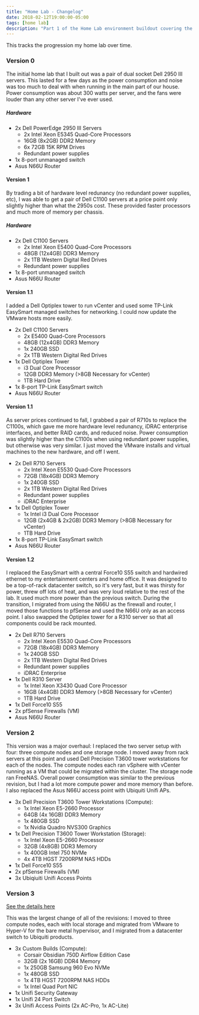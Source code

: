 ```yaml
---
title: "Home Lab - Changelog"
date: 2018-02-12T19:00:00-05:00
tags: [home lab]
description: "Part 1 of the Home Lab environment buildout covering the hardware selection and build process."
---
```


This tracks the progression my home lab over time.

### Version 0 ###

The initial home lab that I built out was a pair of dual socket Dell 2950 III servers.  This lasted for a few days as the power consumption and noise was too much to deal with when running in the main part of our house.  Power consumption was about 300 watts per server, and the fans were louder than any other server I've ever used.

##### Hardware #####

* 2x Dell PowerEdge 2950 III Servers
  * 2x Intel Xeon E5345 Quad-Core Processors
  * 16GB (8x2GB) DDR2 Memory
  * 6x 72GB 15K RPM Drives
  * Redundant power supplies
* 1x 8-port unmanaged switch
* Asus N66U Router

#### Version 1 ####

By trading a bit of hardware level redunancy (no redundant power supplies, etc), I was able to get a pair of Dell C1100 servers at a price point only slightly higher than what the 2950s cost.  These provided faster processors and much more of memory per chassis.

##### Hardware #####

* 2x Dell C1100 Servers
  * 2x Intel Xeon E5400 Quad-Core Processors
  * 48GB (12x4GB) DDR3 Memory
  * 2x 1TB Western Digital Red Drives
  * Redundant power supplies
* 1x 8-port unmanaged switch
* Asus N66U Router

#### Version 1.1 ####

I added a Dell Optiplex tower to run vCenter and used some TP-Link EasySmart managed switches for networking.  I could now update the VMware hosts more easily.

* 2x Dell C1100 Servers
  * 2x E5400 Quad-Core Processors
  * 48GB (12x4GB) DDR3 Memory
  * 1x 240GB SSD
  * 2x 1TB Western Digital Red Drives
* 1x Dell Optiplex Tower
  * i3 Dual Core Processor
  * 12GB DDR3 Memory (>8GB Necessary for vCenter)
  * 1TB Hard Drive
* 1x 8-port TP-Link EasySmart switch
* Asus N66U Router

#### Version 1.1 ####

As server prices continued to fall, I grabbed a pair of R710s to replace the C1100s, which gave me more hardware level redunancy, iDRAC enterprise interfaces, and better RAID cards, and reduced noise.  Power consumption was slightly higher than the C1100s when using redundant power supplies, but otherwise was very similar.  I just moved the VMware installs and virtual machines to the new hardware, and off I went.

* 2x Dell R710 Servers
  * 2x Intel Xeon E5530 Quad-Core Processors
  * 72GB (18x4GB) DDR3 Memory
  * 1x 240GB SSD
  * 2x 1TB Western Digital Red Drives
  * Redundant power supplies
  * iDRAC Enterprise
* 1x Dell Optiplex Tower
  * 1x Intel i3 Dual Core Processor
  * 12GB (2x4GB & 2x2GB) DDR3 Memory (>8GB Necessary for vCenter)
  * 1TB Hard Drive
* 1x 8-port TP-Link EasySmart switch
* Asus N66U Router

#### Version 1.2 ####

I replaced the EasySmart with a central Force10 S55 switch and hardwired ethernet to my entertainment centers and home office.  It was designed to be a top-of-rack datacenter switch, so it's very fast, but it was thirsty for power, threw off lots of heat, and was very loud relative to the rest of the lab.  It used much more power than the previous switch.  During the transition, I migrated from using the N66U as the firewall and router, I moved those functions to pfSense and used the N66U only as an access point.  I also swapped the Optiplex tower for a R310 server so that all components could be rack mounted.

* 2x Dell R710 Servers
  * 2x Intel Xeon E5530 Quad-Core Processors
  * 72GB (18x4GB) DDR3 Memory
  * 1x 240GB SSD
  * 2x 1TB Western Digital Red Drives
  * Redundant power supplies
  * iDRAC Enterprise
* 1x Dell R310 Server
  * 1x Intel Xeon X3430 Quad Core Processor
  * 16GB (4x4GB) DDR3 Memory (>8GB Necessary for vCenter)
  * 1TB Hard Drive
* 1x Dell Force10 S55
* 2x pfSense Firewalls (VM)
* Asus N66U Router

### Version 2 ###

This version was a major overhaul: I replaced the two server setup with four: three compute nodes and one storage node.  I moved away from rack servers at this point and used Dell Precision T3600 tower workstations for each of the nodes.  The compute nodes each ran vSphere with vCenter running as a VM that could be migrated within the cluster.  The storage node ran FreeNAS.  Overall power consumption was similar to the previous revision, but I had a lot more compute power and more memory than before.  I also replaced the Asus N66U access point with Ubiquiti Unifi APs.

* 3x Dell Precision T3600 Tower Workstations (Compute):
  * 1x Intel Xeon E5-2660 Processor
  * 64GB (4x 16GB) DDR3 Memory
  * 1x 480GB SSD
  * 1x Nvidia Quadro NVS300 Graphics
* 1x Dell Precision T3600 Tower Workstation (Storage):
  * 1x Intel Xeon E5-2660 Processor
  * 32GB (4x8GB) DDR3 Memory
  * 1x 400GB Intel 750 NVMe
  * 4x 4TB HGST 7200RPM NAS HDDs
* 1x Dell Force10 S55
* 2x pfSense Firewalls (VM)
* 3x Ubiqiuiti Unifi Access Points

### Version 3 ###

[See the details here](/posts/2018/home-v3-lab-hardware/)

This was the largest change of all of the revisions: I moved to three compute nodes, each with local storage and migrated from VMware to Hyper-V for the bare metal hypervisor, and I migrated from a datacenter switch to Ubiquiti products.

* 3x Custom Builds (Compute):
  * Corsair Obsidian 750D Airflow Edition Case
  * 32GB (2x 16GB) DDR4 Memory
  * 1x 250GB Samsung 960 Evo NVMe
  * 1x 480GB SSD
  * 1x 4TB HGST 7200RPM NAS HDDs
  * 1x Intel Quad Port NIC
* 1x Unifi Security Gateway
* 1x Unifi 24 Port Switch
* 3x Unifi Access Points (2x AC-Pro, 1x AC-Lite)
